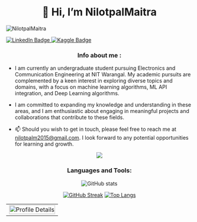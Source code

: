 
<h1 align="center">👋 Hi, I’m NilotpalMaitra</h1>
<p align="left"> <img src="https://komarev.com/ghpvc/?username=NilotpalMaitra7&label=Profile%20views&color=0e75b6&style=flat" alt="NilotpalMaitra" /> </p>
<div id="badges">
  <a href="https://www.linkedin.com/in/nilotpal-maitra/">
    <img src="https://img.shields.io/badge/LinkedIn-blue?style=for-the-badge&logo=linkedin&logoColor=white" alt="LinkedIn Badge"/>
  </a>
  <a href="https://www.kaggle.com/nilotpalmaitra" target="_blank">
  <img src="https://img.shields.io/badge/Kaggle-20A5E8?style=for-the-badge&logo=kaggle&logoColor=white" alt="Kaggle Badge"/>
</a>

</div>
<h3 align="Middle">Info about me :</h3>

- I am currently an undergraduate student pursuing Electronics and Communication Engineering at NIT Warangal. My academic pursuits are complemented by a keen interest in exploring diverse topics and domains, with a focus on machine learning algorithms, ML API integration, and Deep Learning algorithms.

- I am committed to expanding my knowledge and understanding in these areas, and I am enthusiastic about engaging in meaningful projects and collaborations that contribute to these fields.

- 📫 Should you wish to get in touch, please feel free to reach me at nilotpalm2015@gmail.com. I look forward to any potential opportunities for learning and growth.

<div align=center >

<img src="https://github-profile-trophy.vercel.app/?username=NilotpalMaitra&theme=darkhub">

<h3 align="Middle">Languages and Tools:</h3>

<div align=center >

![GitHub stats](https://github-readme-stats.vercel.app/api?username=NilotpalMaitra&theme=codeSTACKr&show_icons=true)

<div align=center >

[![GitHub Streak](http://github-readme-streak-stats.herokuapp.com?user=NilotpalMaitra&theme=codestackr&fire=EBDC3C&card_width=400&border=EB545400)](https://git.io/streak-stats)
[![Top Langs](https://github-readme-stats.vercel.app/api/top-langs/?username=NilotpalMaitra&layout=compact&theme=codeSTACKr)](https://github.com/anuraghazra/github-readme-stats)

<table>
  <tr>
    <td><img src="https://github-profile-summary-cards.vercel.app/api/cards/profile-details?username=NilotpalMaitra&theme=solarized_dark" alt="Profile Details" width="100%" height="auto"></td>
  </tr>
</table>

<!---
NilotpalMaitra/NilotpalMaitra is a ✨ special ✨ repository because its `README.md` (this file) appears on your GitHub profile.
You can click the Preview link to take a look at your changes.
--->
